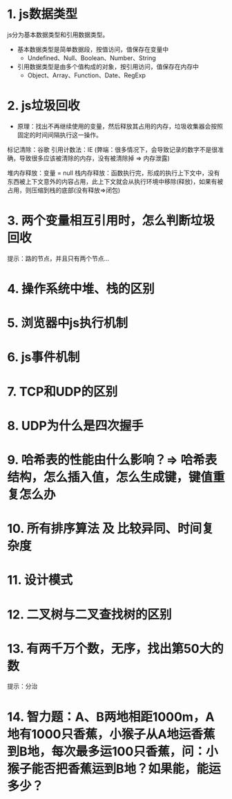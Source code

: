 # 1. js数据类型

js分为基本数据类型和引用数据类型。
- 基本数据类型是简单数据段，按值访问，值保存在变量中
  - Undefined、Null、Boolean、Number、String
- 引用数据类型是由多个值构成的对象，按引用访问，值保存在内存中
  - Object、Array、Function、Date、RegExp

# 2. js垃圾回收

- 原理：找出不再继续使用的变量，然后释放其占用的内存，垃圾收集器会按照固定的时间间隔执行这一操作。

标记清除：谷歌
引用计数法：IE (弊端：很多情况下，会导致记录的数字不是很准确，导致很多应该被清除的内存，没有被清除掉 => 内存泄露)

堆内存释放：变量 = null
栈内存释放：函数执行完，形成的执行上下文中，没有东西被上下文意外的内容占用，此上下文就会从执行环境中移除(释放)，如果有被占用，则压缩到栈的底部(没有释放=>闭包)

# 3. 两个变量相互引用时，怎么判断垃圾回收

提示：路的节点，并且只有两个节点...

# 4. 操作系统中堆、栈的区别

# 5. 浏览器中js执行机制

# 6. js事件机制

# 7. TCP和UDP的区别

# 8. UDP为什么是四次握手

# 9. 哈希表的性能由什么影响？=> 哈希表结构，怎么插入值，怎么生成键，键值重复怎么办

# 10. 所有排序算法 及 比较异同、时间复杂度

# 11. 设计模式

# 12. 二叉树与二叉查找树的区别

# 13. 有两千万个数，无序，找出第50大的数

提示：分治

# 14. 智力题：A、B两地相距1000m，A地有1000只香蕉，小猴子从A地运香蕉到B地，每次最多运100只香蕉，问：小猴子能否把香蕉运到B地？如果能，能运多少？
